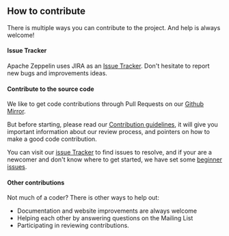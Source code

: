 <!--
Licensed under the Apache License, Version 2.0 (the "License");
you may not use this file except in compliance with the License.
You may obtain a copy of the License at

http://www.apache.org/licenses/LICENSE-2.0

Unless required by applicable law or agreed to in writing, software
distributed under the License is distributed on an "AS IS" BASIS,
WITHOUT WARRANTIES OR CONDITIONS OF ANY KIND, either express or implied.
See the License for the specific language governing permissions and
limitations under the License.
-->

## How to contribute

There is multiple ways you can contribute to the project.
And help is always welcome!

#### Issue Tracker

Apache Zeppelin uses JIRA as an [Issue Tracker](https://issues.apache.org/jira/browse/ZEPPELIN).
Don't hesitate to report new bugs and improvements ideas.

#### Contribute to the source code

We like to get code contributions through Pull Requests on our [Github Mirror](https://github.com/apache/zeppelin).

But before starting, please read our [Contribution guidelines](/contribute.html), it will give
you important information about our review process, and pointers on how to make a good code contribution.

You can visit our [issue Tracker](https://issues.apache.org/jira/browse/ZEPPELIN) to find issues to resolve,
and if your are a newcomer and don't know where to get started, we have set some [beginner issues](https://issues.apache.org/jira/browse/ZEPPELIN-1245?jql=project%20%3D%20ZEPPELIN%20AND%20status%20%3D%20Open%20AND%20labels%20%3D%20beginner).

#### Other contributions

Not much of a coder? There is other ways to help out:

* Documentation and website improvements are always welcome
* Helping each other by answering questions on the Mailing List
* Participating in reviewing contributions.
